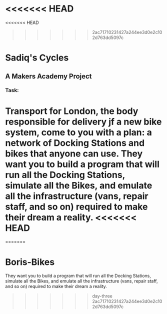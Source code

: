 <<<<<<< HEAD
=======
<<<<<<< HEAD
>>>>>>> 2ac71710231427a244ee3d0e2c102d763dd5097c
# Sadiq's Cycles

## A Makers Academy Project

### Task:

Transport for London, the body responsible for delivery jf a new bike system, come to you with a plan: a network of Docking Stations and bikes that anyone can use. They want you to build a program that will run all the Docking Stations, simulate all the Bikes, and emulate all the infrastructure (vans, repair staff, and so on) required to make their dream a reality.
<<<<<<< HEAD
=======
=======
# Boris-Bikes
They want you to build a program that will run all the Docking Stations, simulate all the Bikes, and emulate all the infrastructure (vans, repair staff, and so on) required to make their dream a reality.
>>>>>>> day-three
>>>>>>> 2ac71710231427a244ee3d0e2c102d763dd5097c
